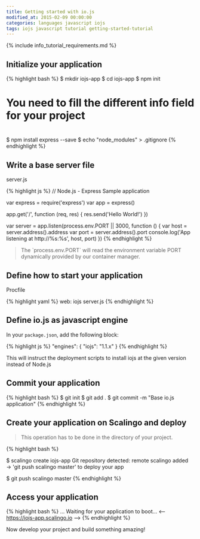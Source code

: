 ```yaml
---
title: Getting started with io.js
modified_at: 2015-02-09 00:00:00
categories: languages javascript iojs
tags: iojs javascript tutorial getting-started-tutorial
---
```


{% include info_tutorial_requirements.md %}

## Initialize your application

{% highlight bash %}
$ mkdir iojs-app
$ cd iojs-app
$ npm init

#
# You need to fill the different info field for your project
#

$ npm install express --save
$ echo "node_modules" > .gitignore
{% endhighlight %}

## Write a base server file

server.js

{% highlight js %}
// Node.js - Express Sample application

var express = require('express')
var app = express()

app.get('/', function (req, res) {
  res.send('Hello World!')
})

var server = app.listen(process.env.PORT || 3000, function () {
  var host = server.address().address
  var port = server.address().port
  console.log('App listening at http://%s:%s', host, port)
})
{% endhighlight %}

<blockquote class="bg-info">
  The `process.env.PORT` will read the environment variable PORT dynamically provided by our container manager.
</blockquote>

## Define how to start your application

Procfile

{% highlight yaml %}
web: iojs server.js
{% endhighlight %}

## Define io.js as javascript engine

In your `package.json`, add the following block:

{% highlight js %}
"engines": {
  "iojs": "1.1.x"
}
{% endhighlight %}

This will instruct the deployment scripts to install iojs at
the given version instead of Node.js

## Commit your application

{% highlight bash %}
$ git init
$ git add .
$ git commit -m "Base io.js application"
{% endhighlight %}

## Create your application on Scalingo and deploy

> This operation has to be done in the directory of your project.

{% highlight bash %}

$ scalingo create iojs-app
Git repository detected: remote scalingo added
→ 'git push scalingo master' to deploy your app

$ git push scalingo master
{% endhighlight %}

## Access your application

{% highlight bash %}
…
Waiting for your application to boot...
<-- https://iojs-app.scalingo.io -->
{% endhighlight %}

Now develop your project and build something amazing!
